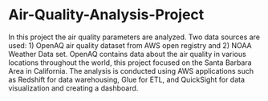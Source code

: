 # Air-Quality-Analysis-Project
In this project the air quality parameters are analyzed. Two data sources are  used: 1) OpenAQ air quality dataset from AWS open registry and 2) NOAA Weather Data set. OpenAQ contains data about the air quality in various locations throughout the world, this project focused on the Santa Barbara Area in California. The analysis is conducted using AWS applications such as Redshift for data warehousing,  Glue for ETL, and QuickSight for data visualization and creating a dashboard.
